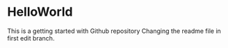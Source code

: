 # HelloWorld
This is a getting started with Github repository
Changing the readme file in first edit branch.

